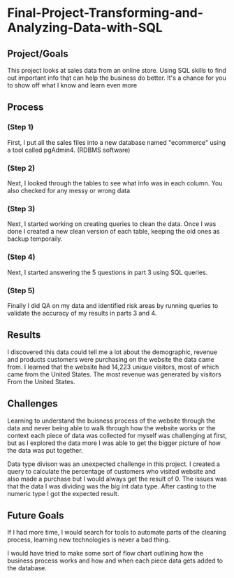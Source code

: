 # Final-Project-Transforming-and-Analyzing-Data-with-SQL

## Project/Goals
This project looks at sales data from an online store. Using SQL skills to find out important info that can help the business do better. It's a chance for you to show off what I know and learn even more

## Process
### (Step 1)
First, I put all the sales files into a new database named "ecommerce" using a tool called pgAdmin4. (RDBMS software)
### (Step 2)
Next, I looked through the tables to see what info was in each column. You also checked for any messy or wrong data
### (Step 3)
Next, I started working on creating queries to clean the data. Once I was done I created a new clean version of each table, keeping the old ones as backup temporaily.
### (Step 4)
Next, I started answering the 5 questions in part 3 using SQL queries.
### (Step 5)
Finally I did QA on my data and identified risk areas by running queries to validate the accuracy of my results in parts 3 and 4.

## Results
I discovered this data could tell me a lot about the demographic, revenue and products customers were purchasing on the website the data came from.
I learned that the website had 14,223 unique visitors, most of which came from the United States.
The most revenue was generated by visitors From the United States.

## Challenges 
Learning to understand the buisness process of the website through the data and never being able to walk through how the website works or the context each piece of data was collected for myself was challenging at first, but as I explored the data more I was able to get the bigger picture of how the data was put together.

Data type divison was an unexpected challenge in this project. I created a query to calculate the percentage of customers who visited website and also made a purchase but I would always get the result of 0. The issues was that the data I was dividing was the big int data type. After casting to the numeric type I got the expected result.

## Future Goals
If I had more time, I would search for tools to automate parts of the cleaning process, learning new technologies is never a bad thing.

I would have tried to make some sort of flow chart outlining how the business process works and how and when each piece data gets added to the database.
